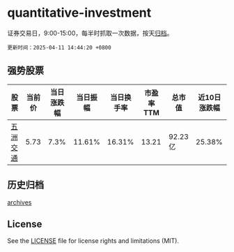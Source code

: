 # quantitative-investment

证券交易日，9:00-15:00，每半时抓取一次数据，按天[归档](archives)。

`更新时间：2025-04-11 14:44:20 +0800`

## 强势股票

|股票|当前价|当日涨跌幅|当日振幅|当日换手率|市盈率TTM|总市值|近10日涨跌幅|
|----|----|----|----|----|----|----|----|
|[五洲交通](https://xueqiu.com/S/SH600368)|5.73|7.3%|11.61%|16.31%|13.21|92.23亿|25.38%|

## 历史归档

[archives](archives)

## License

See the [LICENSE](LICENSE) file for license rights and limitations (MIT).